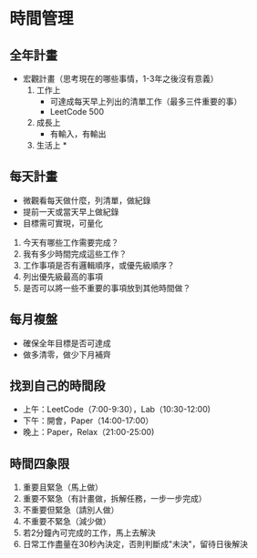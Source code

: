 # 時間管理

## 全年計畫

* 宏觀計畫（思考現在的哪些事情，1-3年之後沒有意義）
  1. 工作上
     * 可達成每天早上列出的清單工作（最多三件重要的事）
     * LeetCode 500
  2. 成長上
     * 有輸入，有輸出
  3. 生活上
     * 

## 每天計畫

* 微觀看每天做什麼，列清單，做紀錄
* 提前一天或當天早上做紀錄
* 目標需可實現，可量化

1. 今天有哪些工作需要完成？
2. 我有多少時間完成這些工作？
3. 工作事項是否有邏輯順序，或優先級順序？
4. 列出優先級最高的事項
5. 是否可以將一些不重要的事項放到其他時間做？

## 每月複盤

* 確保全年目標是否可達成
* 做多清零，做少下月補齊

## 找到自己的時間段

* 上午：LeetCode（7:00-9:30），Lab（10:30-12:00)
* 下午：開會，Paper（14:00-17:00）
* 晚上：Paper，Relax（21:00-25:00)

## 時間四象限

1. 重要且緊急（馬上做）
2. 重要不緊急（有計畫做，拆解任務，一步一步完成）
3. 不重要但緊急（請別人做）
4. 不重要不緊急（減少做）
5. 若2分鐘內可完成的工作，馬上去解決
6. 日常工作盡量在30秒內決定，否則判斷成"未決"，留待日後解決







